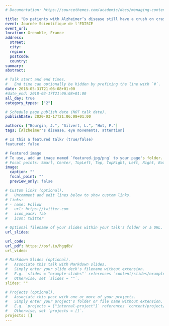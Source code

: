 ```yaml
---
# Documentation: https://sourcethemes.com/academic/docs/managing-content/

title: "Do patients with Alzheimer’s disease still have a crush on crashes ? Emotional attention in pathological aging"
event: Journée Scientifique de l'EDISCE
event_url:
location: Grenoble, France
address:
  street:
  city:
  region:
  postcode:
  country:
summary:
abstract:

# Talk start and end times.
#   End time can optionally be hidden by prefixing the line with `#`.
date: 2018-05-31T21:06:08+01:00
#date_end: 2018-03-17T21:06:08+01:00
all_day: true
category_types: ["2"]

# Schedule page publish date (NOT talk date).
publishDate: 2020-03-17T21:06:08+01:00

authors: ["Bourgin, J.", "Silvert, L.", "Hot, P."]
tags: [Alzheimer's disease, eye movements, attention]

# Is this a featured talk? (true/false)
featured: false

# Featured image
# To use, add an image named `featured.jpg/png` to your page's folder.
# Focal points: Smart, Center, TopLeft, Top, TopRight, Left, Right, BottomLeft, Bottom, BottomRight.
image:
  caption: ""
  focal_point: ""
  preview_only: false

# Custom links (optional).
#   Uncomment and edit lines below to show custom links.
# links:
# - name: Follow
#   url: https://twitter.com
#   icon_pack: fab
#   icon: twitter

# Optional filename of your slides within your talk's folder or a URL.
url_slides:

url_code:
url_pdf: https://osf.io/hgqdb/
url_video:

# Markdown Slides (optional).
#   Associate this talk with Markdown slides.
#   Simply enter your slide deck's filename without extension.
#   E.g. `slides = "example-slides"` references `content/slides/example-slides.md`.
#   Otherwise, set `slides = ""`.
slides: ""

# Projects (optional).
#   Associate this post with one or more of your projects.
#   Simply enter your project's folder or file name without extension.
#   E.g. `projects = ["internal-project"]` references `content/project/deep-learning/index.md`.
#   Otherwise, set `projects = []`.
projects: []
---
```

